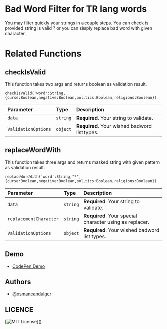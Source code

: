# Bad Word Filter for TR lang words

You may filter quickly your strings in a couple steps. You can check is provided string is valid ? or you can simply replace bad word with given character.

# Related Functions

## checkIsValid

This function takes two args and returns boolean as validation result.

```
checkIsValid('word':String,{curse:Boolean,negative:Boolean,politics:Boolean,religions:Boolean})

```

| Parameter           | Type     | Description                                   |
| :------------------ | :------- | :-------------------------------------------- |
| `data`              | `string` | **Required**. Your string to validate.        |
| `ValidationOptions` | `object` | **Required**. Your wished badword list types. |

## replaceWordWith

This function takes three args and returns masked string with given pattern as validation result.

```
replaceWordWith('word':String,"*",{curse:Boolean,negative:Boolean,politics:Boolean,religions:Boolean})

```

| Parameter              | Type     | Description                                             |
| :--------------------- | :------- | :------------------------------------------------------ |
| `data`                 | `string` | **Required**. Your string to validate.                  |
| `replacementCharacter` | `string` | **Required**. Your special character using as replacer. |
| `ValidationOptions`    | `object` | **Required**. Your wished badword list types.           |

## Demo

- [CodePen Demo](https://awesomeopensource.com/project/elangosundar/awesome-README-templates)

## Authors

- [@osmancandulger](https://www.github.com/osmancandulger)

## LICENCE

[![MIT License](https://img.shields.io/apm/l/atomic-design-ui.svg?)]()
